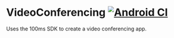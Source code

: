 # VideoConferencing [![Android CI](https://github.com/AniketSK/VideoConferencing/actions/workflows/android.yml/badge.svg)](https://github.com/AniketSK/VideoConferencing/actions/workflows/android.yml)
Uses the 100ms SDK to create a video conferencing app.
